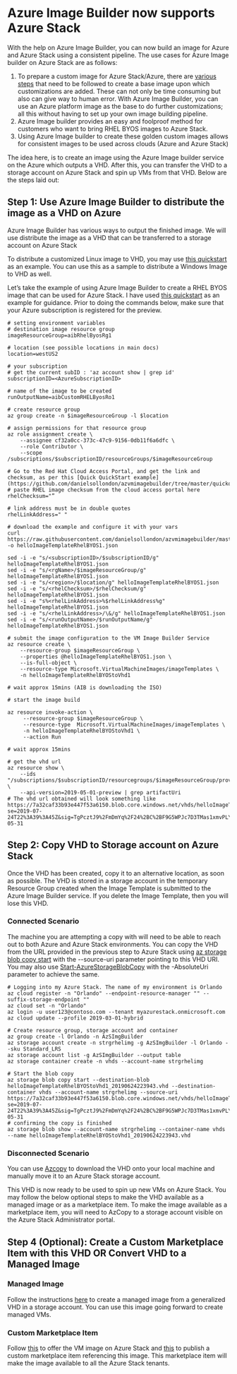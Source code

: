 # Azure Image Builder now supports Azure Stack

With the help on Azure Image Builder, you can now build an image for Azure and Azure Stack using a consistent pipeline. The use cases for Azure Image builder on Azure Stack are as follows:
1.	To prepare a custom image for Azure Stack/Azure, there are [various steps](https://docs.microsoft.com/en-us/azure/virtual-machines/linux/create-upload-generic) that need to be followed to create a base image upon which customizations are added. These can not only be time consuming but also can give way to human error. With Azure Image Builder, you can use an Azure platform image as the base to do further customizations; all this without having to set up your own image building pipeline. 
2.	Azure Image builder provides an easy and foolproof method for customers who want to bring RHEL BYOS images to Azure Stack.
3.	Using Azure Image builder to create these golden custom images allows for consistent images to be used across clouds (Azure and Azure Stack)

The idea here, is to create an image using the Azure Image builder service on the Azure which outputs a VHD. After this, you can transfer the VHD to a storage account on Azure Stack and spin up VMs from that VHD. Below are the steps laid out:

## Step 1: Use Azure Image Builder to distribute the image as a VHD on Azure
Azure Image Builder has various ways to output the finished image. We will use distribute the image as a VHD that can be transferred to a storage account on Azure Stack 

To distribute a customized Linux image to VHD, you may use [this quickstart](https://github.com/danielsollondon/azvmimagebuilder/tree/master/quickquickstarts/4_Creating_a_Custom_Linux_Image_to_VHD) as an example. You can use this as a sample to distribute a Windows Image to VHD as well. 

Let’s take the example of using Azure Image Builder to create a RHEL BYOS image that can be used for Azure Stack. I have used [this quickstart](https://github.com/danielsollondon/azvmimagebuilder/tree/master/quickquickstarts/6_Creating_a_Custom_Image_using_Red_Hat_Subscription_Licences_to_VHD) as an example for guidance. Prior to doing the commands below, make sure that your Azure subscription is registered for the preview.

```
# setting environment variables
# destination image resource group
imageResourceGroup=aibRhelByosRg1

# location (see possible locations in main docs)
location=westUS2

# your subscription
# get the current subID : 'az account show | grep id'
subscriptionID=<AzureSubscriptionID>

# name of the image to be created
runOutputName=aibCustomRHELByosRo1

# create resource group
az group create -n $imageResourceGroup -l $location

# assign permissions for that resource group
az role assignment create \
    --assignee cf32a0cc-373c-47c9-9156-0db11f6a6dfc \
    --role Contributor \
    --scope /subscriptions/$subscriptionID/resourceGroups/$imageResourceGroup

# Go to the Red Hat Cloud Access Portal, and get the link and checksum, as per this [Quick QuickStart example](https://github.com/danielsollondon/azvmimagebuilder/tree/master/quickquickstarts/6_Creating_a_Custom_Image_using_Red_Hat_Subscription_Licences_to_VHD).	
# paste RHEL image checksum from the cloud access portal here
rhelChecksum="”

# link address must be in double quotes
rhelLinkAddress=" "

# download the example and configure it with your vars
curl https://raw.githubusercontent.com/danielsollondon/azvmimagebuilder/master/quickquickstarts/6_Creating_a_Custom_Image_using_Red_Hat_Subscription_Licences_to_VHD/helloImageTemplateRhelBYOSVhd.json -o helloImageTemplateRhelBYOS1.json

sed -i -e "s/<subscriptionID>/$subscriptionID/g" helloImageTemplateRhelBYOS1.json
sed -i -e "s/<rgName>/$imageResourceGroup/g" helloImageTemplateRhelBYOS1.json
sed -i -e "s/<region>/$location/g" helloImageTemplateRhelBYOS1.json
sed -i -e "s/<rhelChecksum>/$rhelChecksum/g" helloImageTemplateRhelBYOS1.json
sed -i -e "s%<rhelLinkAddress>%$rhelLinkAddress%g" helloImageTemplateRhelBYOS1.json
sed -i -e "s/<rhelLinkAddress>/\&/g" helloImageTemplateRhelBYOS1.json
sed -i -e "s/<runOutputName>/$runOutputName/g" helloImageTemplateRhelBYOS1.json

# submit the image configuration to the VM Image Builder Service
az resource create \
    --resource-group $imageResourceGroup \
    --properties @helloImageTemplateRhelBYOS1.json \
    --is-full-object \
    --resource-type Microsoft.VirtualMachineImages/imageTemplates \
    -n helloImageTemplateRhelBYOStoVhd1

# wait approx 15mins (AIB is downloading the ISO)

# start the image build

az resource invoke-action \
     --resource-group $imageResourceGroup \
     --resource-type  Microsoft.VirtualMachineImages/imageTemplates \
     -n helloImageTemplateRhelBYOStoVhd1 \
     --action Run 

# wait approx 15mins

# get the vhd url
az resource show \
    --ids "/subscriptions/$subscriptionID/resourcegroups/$imageResourceGroup/providers/Microsoft.VirtualMachineImages/imageTemplates/helloImageTemplateRhelBYOStoVhd1/runOutputs/$runOutputName"  \
    --api-version=2019-05-01-preview | grep artifactUri
# The vhd url obtained will look something like https://7a32caf33b93e447f53a6150.blob.core.windows.net/vhds/helloImageTemplateRhelBYOStoVhd1_20190624223943.vhd?se=2019-07-24T22%3A39%3A45Z&sig=TgPcztJ9%2FmDmYq%2F24%2BC%2BF9G5WPJc7D3TMas1xmvPLYo%3D&sp=r&sr=b&sv=2016-05-31
```

## Step 2: Copy VHD to Storage account on Azure Stack

Once the VHD has been created, copy it to an alternative location, as soon as possible. The VHD is stored in a storage account in the temporary Resource Group created when the Image Template is submitted to the Azure Image Builder service. If you delete the Image Template, then you will lose this VHD.
### Connected Scenario
The machine you are attempting a copy with will need to be able to reach out to both Azure and Azure Stack environments. You can copy the VHD from the URL provided in the previous step to Azure Stack using  [az storage blob copy start](https://docs.microsoft.com/en-us/cli/azure/storage/blob/copy?view=azure-cli-latest#az-storage-blob-copy-start) with the --source-uri parameter pointing to this VHD URI.
You may also use [Start-AzureStorageBlobCopy](https://docs.microsoft.com/en-us/powershell/module/azure.storage/start-azurestorageblobcopy?view=azurermps-6.13.0) with the -AbsoluteUri parameter to achieve the same. 

```
# Logging into my Azure Stack. The name of my environment is Orlando					 
az cloud register -n "Orlando" --endpoint-resource-manager "" --suffix-storage-endpoint "" 
az cloud set -n "Orlando"
az login -u user123@contoso.com --tenant myazurestack.onmicrosoft.com
az cloud update --profile 2019-03-01-hybrid

# Create resource group, storage account and container
az group create -l Orlando -n AzSImgBuilder
az storage account create -n strgrhelimg -g AzSImgBuilder -l Orlando --sku Standard_LRS
az storage account list -g AzSImgBuilder --output table
az storage container create -n vhds --account-name strgrhelimg 

# Start the blob copy
az storage blob copy start --destination-blob helloImageTemplateRhelBYOStoVhd1_20190624223943.vhd --destination-container vhds --account-name strgrhelimg --source-uri https://7a32caf33b93e447f53a6150.blob.core.windows.net/vhds/helloImageTemplateRhelBYOStoVhd1_20190624223943.vhd?se=2019-07-24T22%3A39%3A45Z&sig=TgPcztJ9%2FmDmYq%2F24%2BC%2BF9G5WPJc7D3TMas1xmvPLYo%3D&sp=r&sr=b&sv=2016-05-31
# confirming the copy is finished
az storage blob show --account-name strgrhelimg --container-name vhds --name helloImageTemplateRhelBYOStoVhd1_20190624223943.vhd
```

### Disconnected Scenario
You can use [Azcopy](https://docs.microsoft.com/en-us/azure/storage/common/storage-use-azcopy) to download the VHD onto your local machine and manually move it to an Azure Stack storage account.


This VHD is now ready to be used to spin up new VMs on Azure Stack. You may follow the below optional steps to make the VHD available as a managed image or as a marketplace item. To make the image available as a marketplace item, you will need to AzCopy to a storage account visible on the Azure Stack Administrator portal.

## Step 4 (Optional): Create a Custom Marketplace Item with this VHD OR Convert VHD to a Managed Image

### Managed Image
Follow the instructions [here](https://docs.microsoft.com/en-us/azure/virtual-machines/windows/capture-image-resource#create-an-image-from-a-vhd-in-a-storage-account) to create a managed image from a generalized VHD in a storage account. You can use this image going forward to create managed VMs.

### Custom Marketplace Item
Follow [this](https://docs.microsoft.com/en-us/azure-stack/operator/azure-stack-add-vm-image) to offer the VM image on Azure Stack and [this](https://docs.microsoft.com/en-us/azure-stack/operator/azure-stack-create-and-publish-marketplace-item) to publish a custom marketplace item referencing this image. This marketplace item will make the image available to all the Azure Stack tenants.


